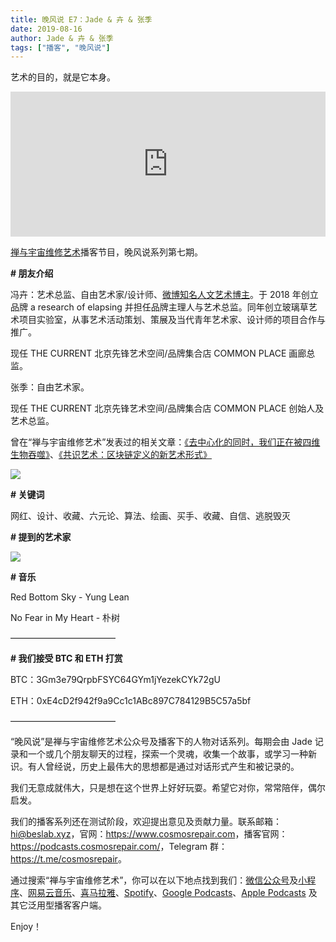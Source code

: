 ```yaml
---
title: 晚风说 E7：Jade & 卉 & 张季
date: 2019-08-16
author: Jade & 卉 & 张季
tags: ["播客", "晚风说"]
---
```


艺术的目的，就是它本身。

<!--more-->

<iframe src="https://open.spotify.com/embed-podcast/episode/2IbZk3kOI69pKqEbVcFwC4" width="100%" height="232" frameborder="0" allowtransparency="true" allow="encrypted-media"></iframe>

[禅与宇宙维修艺术](https://www.cosmosrepair.com)播客节目，晚风说系列第七期。

**# 朋友介绍**

冯卉：艺术总监、自由艺术家/设计师、[微博知名人文艺术博主](https://weibo.com/pinkymegni)。于 2018 年创立品牌 a research of elapsing 并担任品牌主理人与艺术总监。同年创立玻璃草艺术项目实验室，从事艺术活动策划、策展及当代青年艺术家、设计师的项目合作与推广。 

现任 THE CURRENT 北京先锋艺术空间/品牌集合店 COMMON PLACE 画廊总监。

张季：自由艺术家。

现任 THE CURRENT 北京先锋艺术空间/品牌集合店 COMMON PLACE 创始人及艺术总监。

曾在“禅与宇宙维修艺术”发表过的相关文章：[《去中心化的同时，我们正在被四维生物吞噬》](https://mp.weixin.qq.com/s?__biz=MzA5Nzk4MDMxMg==&mid=2247483677&idx=1&sn=95ab8cedaf20635c61148a19e1b1b3ae&chksm=9099dbeaa7ee52fcf0b03c592d3cbbce087bc35021b939986cbbc874f1db681910fec3410036&token=1313424014&lang=zh_CN#rd)、[《共识艺术：区块链定义的新艺术形式》](https://mp.weixin.qq.com/s?__biz=MzA5Nzk4MDMxMg==&mid=2247483687&idx=1&sn=4aaa296dadbe941e88364ea3977554e1&chksm=9099dbd0a7ee52c6948c272a9bc284837f8958a4384898c45e1a848f4bca043ef0062aa1fa64&token=1313424014&lang=zh_CN#rd)

![](http://ww3.sinaimg.cn/large/006tNc79ly1g60gv46gh0j312u0rqb29.jpg)

**# 关键词**

网红、设计、收藏、六元论、算法、绘画、买手、收藏、自信、逃脱毁灭

**# 提到的艺术家**

![](http://ww3.sinaimg.cn/large/006tNc79ly1g60gxej97vj30u05c84r1.jpg)

**# 音乐**

Red Bottom Sky - Yung Lean

No Fear in My Heart - 朴树

————————————

**# 我们接受 BTC 和 ETH 打赏**

BTC：3Gm3e79QrpbFSYC64GYm1jYezekCYk72gU

ETH：0xE4cD2f942f9a9Cc1c1ABc897C784129B5C57a5bf

————————————

“晚风说”是禅与宇宙维修艺术公众号及播客下的人物对话系列。每期会由 Jade 记录和一个或几个朋友聊天的过程，探索一个灵魂，收集一个故事，或学习一种新识。有人曾经说，历史上最伟大的思想都是通过对话形式产生和被记录的。

我们无意成就伟大，只是想在这个世界上好好玩耍。希望它对你，常常陪伴，偶尔启发。

我们的播客系列还在测试阶段，欢迎提出意见及贡献力量。联系邮箱：<hi@beslab.xyz>，官网：<https://www.cosmosrepair.com>，播客官网：<https://podcasts.cosmosrepair.com/>，Telegram 群：<https://t.me/cosmosrepair>。

通过搜索“禅与宇宙维修艺术”，你可以在以下地点找到我们：[微信公众号](https://cosmosrepair-1257028016.cos.ap-beijing.myqcloud.com/2019-08-04-qrcode_for_gh_9a7e409c3696_430.jpg)及[小程序](https://cosmosrepair-1257028016.cos.ap-beijing.myqcloud.com/2019-08-04-gh_ec0187a9be05_430.jpg)、[网易云音乐](https://music.163.com/#/djradio?id=793651380)、[喜马拉雅](https://www.ximalaya.com/zhubo/182662946/)、[Spotify](https://open.spotify.com/show/5SfJxMPMoqbGc2zG8ouiuD?si=QcavW9VXQiKTkTuBuWU8nA)、[Google Podcasts](https://podcasts.google.com/?feed=aHR0cHM6Ly9wb2RjYXN0cy5jb3Ntb3NyZXBhaXIuY29tL3Jzcw%3D%3D)、[Apple Podcasts](https://podcasts.apple.com/podcast/id1475254987) 及其它泛用型播客客户端。

Enjoy！